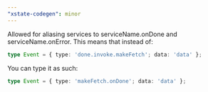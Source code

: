 ```yaml
---
"xstate-codegen": minor
---
```


Allowed for aliasing services to serviceName.onDone and serviceName.onError. This means that instead of:

```ts
type Event = { type: 'done.invoke.makeFetch'; data: 'data' };
```

You can type it as such:

```ts
type Event = { type: 'makeFetch.onDone'; data: 'data' };
```
